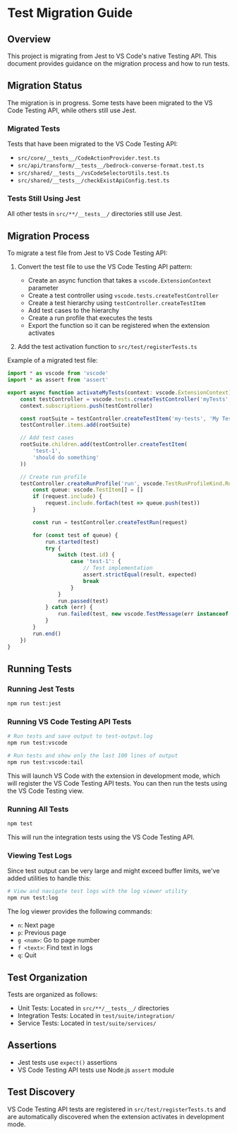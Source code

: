 # Test Migration Guide

## Overview

This project is migrating from Jest to VS Code's native Testing API. This document provides guidance on the migration process and how to run tests.

## Migration Status

The migration is in progress. Some tests have been migrated to the VS Code Testing API, while others still use Jest.

### Migrated Tests

Tests that have been migrated to the VS Code Testing API:

- `src/core/__tests__/CodeActionProvider.test.ts`
- `src/api/transform/__tests__/bedrock-converse-format.test.ts`
- `src/shared/__tests__/vsCodeSelectorUtils.test.ts`
- `src/shared/__tests__/checkExistApiConfig.test.ts`

### Tests Still Using Jest

All other tests in `src/**/__tests__/` directories still use Jest.

## Migration Process

To migrate a test file from Jest to VS Code Testing API:

1. Convert the test file to use the VS Code Testing API pattern:
   - Create an async function that takes a `vscode.ExtensionContext` parameter
   - Create a test controller using `vscode.tests.createTestController`
   - Create a test hierarchy using `testController.createTestItem`
   - Add test cases to the hierarchy
   - Create a run profile that executes the tests
   - Export the function so it can be registered when the extension activates

2. Add the test activation function to `src/test/registerTests.ts`

Example of a migrated test file:

```typescript
import * as vscode from 'vscode'
import * as assert from 'assert'

export async function activateMyTests(context: vscode.ExtensionContext): Promise<void> {
    const testController = vscode.tests.createTestController('myTests', 'My Tests')
    context.subscriptions.push(testController)

    const rootSuite = testController.createTestItem('my-tests', 'My Tests')
    testController.items.add(rootSuite)

    // Add test cases
    rootSuite.children.add(testController.createTestItem(
        'test-1',
        'should do something'
    ))

    // Create run profile
    testController.createRunProfile('run', vscode.TestRunProfileKind.Run, async (request) => {
        const queue: vscode.TestItem[] = []
        if (request.include) {
            request.include.forEach(test => queue.push(test))
        }

        const run = testController.createTestRun(request)

        for (const test of queue) {
            run.started(test)
            try {
                switch (test.id) {
                    case 'test-1': {
                        // Test implementation
                        assert.strictEqual(result, expected)
                        break
                    }
                }
                run.passed(test)
            } catch (err) {
                run.failed(test, new vscode.TestMessage(err instanceof Error ? err.message : String(err)))
            }
        }
        run.end()
    })
}
```

## Running Tests

### Running Jest Tests

```bash
npm run test:jest
```

### Running VS Code Testing API Tests

```bash
# Run tests and save output to test-output.log
npm run test:vscode

# Run tests and show only the last 100 lines of output
npm run test:vscode:tail
```

This will launch VS Code with the extension in development mode, which will register the VS Code Testing API tests. You can then run the tests using the VS Code Testing view.

### Running All Tests

```bash
npm test
```

This will run the integration tests using the VS Code Testing API.

### Viewing Test Logs

Since test output can be very large and might exceed buffer limits, we've added utilities to handle this:

```bash
# View and navigate test logs with the log viewer utility
npm run test:log
```

The log viewer provides the following commands:
- `n`: Next page
- `p`: Previous page
- `g <num>`: Go to page number
- `f <text>`: Find text in logs
- `q`: Quit

## Test Organization

Tests are organized as follows:

- Unit Tests: Located in `src/**/__tests__/` directories
- Integration Tests: Located in `test/suite/integration/`
- Service Tests: Located in `test/suite/services/`

## Assertions

- Jest tests use `expect()` assertions
- VS Code Testing API tests use Node.js `assert` module

## Test Discovery

VS Code Testing API tests are registered in `src/test/registerTests.ts` and are automatically discovered when the extension activates in development mode.